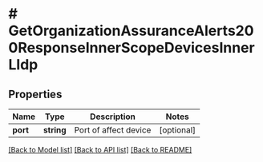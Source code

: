 # # GetOrganizationAssuranceAlerts200ResponseInnerScopeDevicesInnerLldp

## Properties

Name | Type | Description | Notes
------------ | ------------- | ------------- | -------------
**port** | **string** | Port of affect device | [optional]

[[Back to Model list]](../../README.md#models) [[Back to API list]](../../README.md#endpoints) [[Back to README]](../../README.md)
